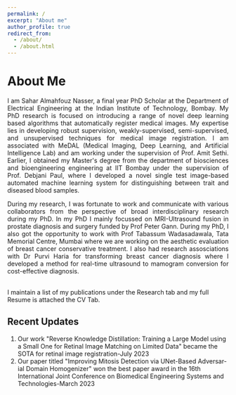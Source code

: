 ```yaml
---
permalink: /
excerpt: "About me"
author_profile: true
redirect_from: 
  - /about/
  - /about.html
---
```

<h1>About Me </h1> 
<div style='text-align: justify;'>I am Sahar Almahfouz Nasser, a final year PhD Scholar at the <a href="https://www.ee.iitb.ac.in" style="text-decoration: none;">Department of Electrical Engineering</a> at the <a href="https://www.iitb.ac.in/" style="text-decoration: none;">Indian Institute of  Technology, Bombay</a>. My  PhD research is focused on introducing a range of novel deep learning based algorithms that automatically register medical images. My expertise lies in developing robust supervision, weakly-supervised, semi-supervised, and unsupervised techniques for medical image registration. I am associated with MeDAL (Medical Imaging, Deep Learning, and Artificial Intelligence Lab) and am working under the supervision of <a href="https://www.ee.iitb.ac.in/~asethi/" style="text-decoration: none;">Prof. Amit Sethi</a>. Earlier, I obtained my Master's degree from the department of biosciences and bioengineering engineering at <a href="https://www.bio.iitb.ac.in/" style="text-decoration: none;">IIT Bombay</a> under the supervision of <a href="https://www.bio.iitb.ac.in/people/faculty/paul-d/" style="text-decoration: none;">Prof. Debjani Paul</a>, where I developed a novel single test image-based automated machine learning system for distinguishing between trait and diseased
blood samples.</div>  
<p>  </p>

<div style='text-align: justify;'>During my research, I was fortunate to work and communicate with various collaborators from the perspective of broad interdisciplinary research during my PhD. In my PhD I mainly focussed on MRI-Ultrasound fusion in prostate diagnosis and
surgery funded by <a href="https://www.qualcomm.com/" style="text-decoration: none;">Prof Peter Gann</a>.  During my PhD, I also got the opportunity to work with <a href="https://actrec.irins.org/profile/171416" style="text-decoration: none;">Prof Tabassum Wadasadawala</a>, Tata Memorial Centre, Mumbai where we are working on the aesthetic evaluation of breast cancer conservative treatment. I also had research assosciations with <a href="https://actrec.gov.in/disease_managment_groups/breast" style="text-decoration: none;"> Dr Purvi Haria</a> for transforming breast cancer diagnosis where I developed a method for real-time ultrasound to mamogram conversion for cost-effective diagnosis.</div>

<br>I maintain a list of my publications under the Research tab and my full Resume is attached the CV Tab.

<h2>Recent Updates </h2> 

1. Our work "Reverse Knowledge Distillation: Training a Large Model using a Small One for Retinal Image Matching on Limited Data" became the SOTA for retinal image registration-July 2023
2. Our paper titled "Improving Mitosis Detection via UNet-Based Adversar-
ial Domain Homogenizer" won the best paper award in the 16th International Joint Conference on Biomedical Engineering
Systems and Technologies-March 2023

  

